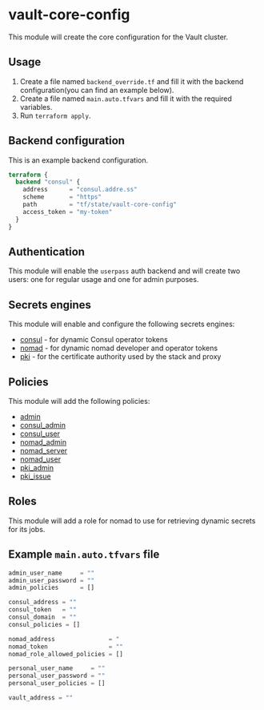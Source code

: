 # vault-core-config

This module will create the core configuration for the Vault cluster.

## Usage

1. Create a file named `backend_override.tf` and fill it with the backend configuration(you can
find an example below).
2. Create a file named `main.auto.tfvars` and fill it with the required variables.
3. Run `terraform apply`.

## Backend configuration

This is an example backend configuration.

```terraform
terraform {
  backend "consul" {
    address      = "consul.addre.ss"
    scheme       = "https"
    path         = "tf/state/vault-core-config"
    access_token = "my-token"
  }
}
```

## Authentication

This module will enable the `userpass` auth backend and will create two users: one for regular
usage and one for admin purposes.

## Secrets engines

This module will enable and configure the following secrets engines:

- [consul](https://www.vaultproject.io/docs/secrets/consul) - for dynamic Consul operator tokens
- [nomad](https://www.vaultproject.io/docs/secrets/nomad) - for dynamic nomad developer and operator tokens
- [pki](https://www.vaultproject.io/docs/secrets/pki) - for the certificate authority used by the stack and proxy

## Policies

This module will add the following policies:

- [admin](policies/admin.hcl)
- [consul_admin](policies/consul_admin.hcl)
- [consul_user](policies/consul_user.hcl)
- [nomad_admin](policies/nomad_admin.hcl)
- [nomad_server](policies/nomad_server.hcl)
- [nomad_user](policies/nomad_user.hcl)
- [pki_admin](policies/pki_admin.hcl)
- [pki_issue](policies/pki_issue.hcl)

## Roles

This module will add a role for nomad to use for retrieving dynamic secrets for its jobs.

## Example `main.auto.tfvars` file

```terraform
admin_user_name     = ""
admin_user_password = ""
admin_policies      = []

consul_address = ""
consul_token   = ""
consul_domain  = ""
consul_policies = []

nomad_address               = "
nomad_token                 = ""
nomad_role_allowed_policies = []

personal_user_name     = ""
personal_user_password = ""
personal_user_policies = []

vault_address = ""
```
